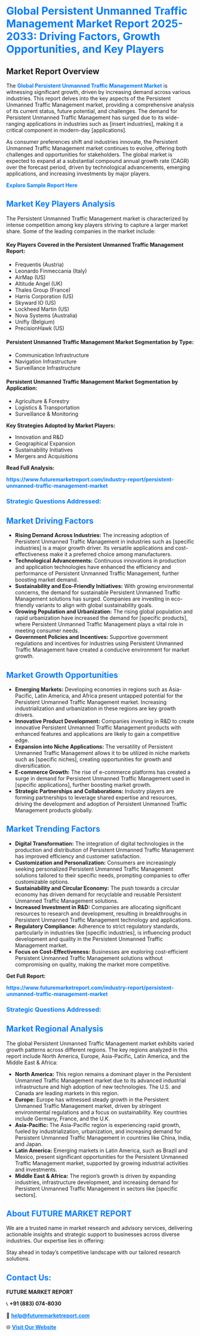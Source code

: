<h1 style="color: #007BFF;">Global Persistent Unmanned Traffic Management Market Report 2025-2033: Driving Factors, Growth Opportunities, and Key Players</h1>

<section id="overview">
<h2>Market Report Overview</h2>
<p>The <a href="https://www.futuremarketreport.com/industry-report/persistent-unmanned-traffic-management-market" style="color: #007BFF; text-decoration: none;"><strong>Global Persistent Unmanned Traffic Management Market</strong></a> is witnessing significant growth, driven by increasing demand across various industries. This report delves into the key aspects of the Persistent Unmanned Traffic Management market, providing a comprehensive analysis of its current status, future potential, and challenges. The demand for Persistent Unmanned Traffic Management has surged due to its wide-ranging applications in industries such as [insert industries], making it a critical component in modern-day [applications].</p>
<p>As consumer preferences shift and industries innovate, the Persistent Unmanned Traffic Management market continues to evolve, offering both challenges and opportunities for stakeholders. The global market is expected to expand at a substantial compound annual growth rate (CAGR) over the forecast period, driven by technological advancements, emerging applications, and increasing investments by major players.</p>
</section>

<section id="overview">
<p><a href="https://www.futuremarketreport.com/request-sample/reportId=54057" style="color: #007BFF; text-decoration: none;"><strong>Explore Sample Report Here</strong></a></p>
</section>

<section id="key-players">
<h2 style="color: #007BFF;">Market Key Players Analysis</h2>
<p>The Persistent Unmanned Traffic Management market is characterized by intense competition among key players striving to capture a larger market share. Some of the leading companies in the market include:</p>
<h4>Key Players Covered in the Persistent Unmanned Traffic Management Report:</h4>
<ul><li>Frequentis (Austria)</li><li>Leonardo Finmeccania (Italy)</li><li>AirMap (US)</li><li>Altitude Angel (UK)</li><li>Thales Group (France)</li><li>Harris Corporation (US)</li><li>Skyward IO (US)</li><li>Lockheed Martin (US)</li><li>Nova Systems (Australia)</li><li>Unifly (Belgium)</li><li>PrecisionHawk (US)</li></ul>
<h4>Persistent Unmanned Traffic Management Market Segmentation by Type:</h4>
<ul><li>Communication Infrastructure</li><li>Navigation Infrastructure</li><li>Surveillance Infrastructure</li></ul>

<h4>Persistent Unmanned Traffic Management Market Segmentation by Application:</h4>
<ul><li>Agriculture &amp; Forestry</li><li>Logistics &amp; Transportation</li><li>Surveillance &amp; Monitoring</li></ul>
<p><strong>Key Strategies Adopted by Market Players:</strong></p>
<ul>
<li>Innovation and R&D</li>
<li>Geographical Expansion</li>
<li>Sustainability Initiatives</li>
<li>Mergers and Acquisitions</li>
</ul>
</section>

<section>
<p><strong>Read Full Analysis: </strong></p><a href="https://www.futuremarketreport.com/industry-report/persistent-unmanned-traffic-management-market" style="color: #007BFF; text-decoration: none;"><strong>https://www.futuremarketreport.com/industry-report/persistent-unmanned-traffic-management-market</strong></a>
<h3 style="color: #007BFF;">Strategic Questions Addressed:</h3>
</section>

<section id="driving-factors">
<h2 style="color: #007BFF;">Market Driving Factors</h2>
<ul>
<li><strong>Rising Demand Across Industries:</strong> The increasing adoption of Persistent Unmanned Traffic Management in industries such as [specific industries] is a major growth driver. Its versatile applications and cost-effectiveness make it a preferred choice among manufacturers.</li>
<li><strong>Technological Advancements:</strong> Continuous innovations in production and application technologies have enhanced the efficiency and performance of Persistent Unmanned Traffic Management, further boosting market demand.</li>
<li><strong>Sustainability and Eco-Friendly Initiatives:</strong> With growing environmental concerns, the demand for sustainable Persistent Unmanned Traffic Management solutions has surged. Companies are investing in eco-friendly variants to align with global sustainability goals.</li>
<li><strong>Growing Population and Urbanization:</strong> The rising global population and rapid urbanization have increased the demand for [specific products], where Persistent Unmanned Traffic Management plays a vital role in meeting consumer needs.</li>
<li><strong>Government Policies and Incentives:</strong> Supportive government regulations and incentives for industries using Persistent Unmanned Traffic Management have created a conducive environment for market growth.</li>
</ul>
</section>

<section id="growth-opportunities">
<h2 style="color: #007BFF;">Market Growth Opportunities</h2>
<ul>
<li><strong>Emerging Markets:</strong> Developing economies in regions such as Asia-Pacific, Latin America, and Africa present untapped potential for the Persistent Unmanned Traffic Management market. Increasing industrialization and urbanization in these regions are key growth drivers.</li>
<li><strong>Innovative Product Development:</strong> Companies investing in R&D to create innovative Persistent Unmanned Traffic Management products with enhanced features and applications are likely to gain a competitive edge.</li>
<li><strong>Expansion into Niche Applications:</strong> The versatility of Persistent Unmanned Traffic Management allows it to be utilized in niche markets such as [specific niches], creating opportunities for growth and diversification.</li>
<li><strong>E-commerce Growth:</strong> The rise of e-commerce platforms has created a surge in demand for Persistent Unmanned Traffic Management used in [specific applications], further boosting market growth.</li>
<li><strong>Strategic Partnerships and Collaborations:</strong> Industry players are forming partnerships to leverage shared expertise and resources, driving the development and adoption of Persistent Unmanned Traffic Management products globally.</li>
</ul>
</section>

<section id="trending-factors">
<h2 style="color: #007BFF;">Market Trending Factors</h2>
<ul>
<li><strong>Digital Transformation:</strong> The integration of digital technologies in the production and distribution of Persistent Unmanned Traffic Management has improved efficiency and customer satisfaction.</li>
<li><strong>Customization and Personalization:</strong> Consumers are increasingly seeking personalized Persistent Unmanned Traffic Management solutions tailored to their specific needs, prompting companies to offer customizable options.</li>
<li><strong>Sustainability and Circular Economy:</strong> The push towards a circular economy has driven demand for recyclable and reusable Persistent Unmanned Traffic Management solutions.</li>
<li><strong>Increased Investment in R&D:</strong> Companies are allocating significant resources to research and development, resulting in breakthroughs in Persistent Unmanned Traffic Management technology and applications.</li>
<li><strong>Regulatory Compliance:</strong> Adherence to strict regulatory standards, particularly in industries like [specific industries], is influencing product development and quality in the Persistent Unmanned Traffic Management market.</li>
<li><strong>Focus on Cost-Effectiveness:</strong> Businesses are exploring cost-efficient Persistent Unmanned Traffic Management solutions without compromising on quality, making the market more competitive.</li>
</ul>
</section>

<section>
<p><strong>Get Full Report: </strong></p><a href="https://www.futuremarketreport.com/industry-report/persistent-unmanned-traffic-management-market" style="color: #007BFF; text-decoration: none;"><strong>https://www.futuremarketreport.com/industry-report/persistent-unmanned-traffic-management-market</strong></a>
<h3 style="color: #007BFF;">Strategic Questions Addressed:</h3>
</section>


<section id="regional-analysis">
<h2 style="color: #007BFF;">Market Regional Analysis</h2>
<p>The global Persistent Unmanned Traffic Management market exhibits varied growth patterns across different regions. The key regions analyzed in this report include North America, Europe, Asia-Pacific, Latin America, and the Middle East & Africa:</p>
<ul>
<li><strong>North America:</strong> This region remains a dominant player in the Persistent Unmanned Traffic Management market due to its advanced industrial infrastructure and high adoption of new technologies. The U.S. and Canada are leading markets in this region.</li>
<li><strong>Europe:</strong> Europe has witnessed steady growth in the Persistent Unmanned Traffic Management market, driven by stringent environmental regulations and a focus on sustainability. Key countries include Germany, France, and the U.K.</li>
<li><strong>Asia-Pacific:</strong> The Asia-Pacific region is experiencing rapid growth, fueled by industrialization, urbanization, and increasing demand for Persistent Unmanned Traffic Management in countries like China, India, and Japan.</li>
<li><strong>Latin America:</strong> Emerging markets in Latin America, such as Brazil and Mexico, present significant opportunities for the Persistent Unmanned Traffic Management market, supported by growing industrial activities and investments.</li>
<li><strong>Middle East & Africa:</strong> The region’s growth is driven by expanding industries, infrastructure development, and increasing demand for Persistent Unmanned Traffic Management in sectors like [specific sectors].</li>
</ul>
</section>

<footer>
<h2 style="color: #007BFF;">About FUTURE MARKET REPORT</h2>
<p>We are a trusted name in market research and advisory services, delivering actionable insights and strategic support to businesses across diverse industries. Our expertise lies in offering:</p>

<p>Stay ahead in today’s competitive landscape with our tailored research solutions.</p>

<h2 style="color: #007BFF;">Contact Us:</h2>
<p><strong>FUTURE MARKET REPORT</strong></p>
<p>📞 <strong>+91 (883) 074-8030</strong></p>
<p>📧 <strong><a href="mailto:help@futuremarketreport.com" style="color: #007BFF;">help@futuremarketreport.com</a></strong></p>
<p>🌐 <strong><a href="https://www.futuremarketreport.com/" style="color: #007BFF;">Visit Our Website</a></strong></p>
</footer>